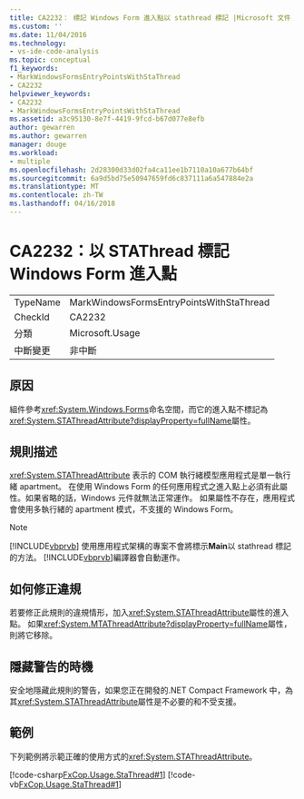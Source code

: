 ```yaml
---
title: CA2232： 標記 Windows Form 進入點以 stathread 標記 |Microsoft 文件
ms.custom: ''
ms.date: 11/04/2016
ms.technology:
- vs-ide-code-analysis
ms.topic: conceptual
f1_keywords:
- MarkWindowsFormsEntryPointsWithStaThread
- CA2232
helpviewer_keywords:
- CA2232
- MarkWindowsFormsEntryPointsWithStaThread
ms.assetid: a3c95130-8e7f-4419-9fcd-b67d077e8efb
author: gewarren
ms.author: gewarren
manager: douge
ms.workload:
- multiple
ms.openlocfilehash: 2d28300d33d02fa4ca11ee1b7110a10a677b64bf
ms.sourcegitcommit: 6a9d5bd75e50947659fd6c837111a6a547884e2a
ms.translationtype: MT
ms.contentlocale: zh-TW
ms.lasthandoff: 04/16/2018
---
```

# <a name="ca2232-mark-windows-forms-entry-points-with-stathread"></a>CA2232：以 STAThread 標記 Windows Form 進入點
|||  
|-|-|  
|TypeName|MarkWindowsFormsEntryPointsWithStaThread|  
|CheckId|CA2232|  
|分類|Microsoft.Usage|  
|中斷變更|非中斷|  
  
## <a name="cause"></a>原因  
 組件參考<xref:System.Windows.Forms>命名空間，而它的進入點不標記為<xref:System.STAThreadAttribute?displayProperty=fullName>屬性。  
  
## <a name="rule-description"></a>規則描述  
 <xref:System.STAThreadAttribute> 表示的 COM 執行緒模型應用程式是單一執行緒 apartment。 在使用 Windows Form 的任何應用程式之進入點上必須有此屬性。如果省略的話，Windows 元件就無法正常運作。 如果屬性不存在，應用程式會使用多執行緒的 apartment 模式，不支援的 Windows Form。  
  
> [!NOTE]
>  [!INCLUDE[vbprvb](../code-quality/includes/vbprvb_md.md)] 使用應用程式架構的專案不會將標示**Main**以 stathread 標記的方法。 [!INCLUDE[vbprvb](../code-quality/includes/vbprvb_md.md)]編譯器會自動運作。  
  
## <a name="how-to-fix-violations"></a>如何修正違規  
 若要修正此規則的違規情形，加入<xref:System.STAThreadAttribute>屬性的進入點。 如果<xref:System.MTAThreadAttribute?displayProperty=fullName>屬性，則將它移除。  
  
## <a name="when-to-suppress-warnings"></a>隱藏警告的時機  
 安全地隱藏此規則的警告，如果您正在開發的.NET Compact Framework 中，為其<xref:System.STAThreadAttribute>屬性是不必要的和不受支援。  
  
## <a name="example"></a>範例  
 下列範例將示範正確的使用方式的<xref:System.STAThreadAttribute>。  
  
 [!code-csharp[FxCop.Usage.StaThread#1](../code-quality/codesnippet/CSharp/ca2232-mark-windows-forms-entry-points-with-stathread_1.cs)]
 [!code-vb[FxCop.Usage.StaThread#1](../code-quality/codesnippet/VisualBasic/ca2232-mark-windows-forms-entry-points-with-stathread_1.vb)]